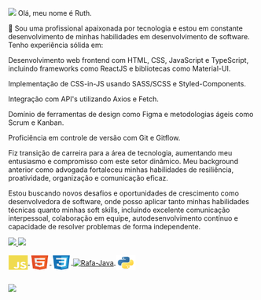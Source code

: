  <img height="100em" src="https://media.giphy.com/media/TRUJ0BJOxOmru/giphy.gif" /> Olá, meu nome é Ruth.

🔭 Sou uma profissional apaixonada por tecnologia e estou em constante desenvolvimento de minhas habilidades em desenvolvimento de software. Tenho experiência sólida em:

Desenvolvimento web frontend com HTML, CSS, JavaScript e TypeScript, incluindo frameworks como ReactJS e bibliotecas como Material-UI.

Implementação de CSS-in-JS usando SASS/SCSS e Styled-Components.

Integração com API's utilizando Axios e Fetch.

Domínio de ferramentas de design como Figma e metodologias ágeis como Scrum e Kanban.

Proficiência em controle de versão com Git e Gitflow.

Fiz transição de carreira para a área de tecnologia, aumentando meu entusiasmo e compromisso com este setor dinâmico. Meu background anterior como advogada fortaleceu minhas habilidades de resiliência, proatividade, organização e comunicação eficaz.

Estou buscando novos desafios e oportunidades de crescimento como desenvolvedora de software, onde posso aplicar tanto minhas habilidades técnicas quanto minhas soft skills, incluindo excelente comunicação interpessoal, colaboração em equipe, autodesenvolvimento contínuo e capacidade de resolver problemas de forma independente.


<div>
   
</div>
<div>
  <a href="https://github.com/ruthdevgpwr">
  <img height="165em" src="https://github-readme-stats.vercel.app/api?username=ruthdevgpwr&show_icons=true&theme=dracula&include_all_commits=true&count_private=true"/>
  <img height="165em" src="https://github-readme-stats.vercel.app/api/top-langs/?username=ruthdevgpwr&layout=compact&langs_count=7&theme=dracula"/>
</div>
  
<div style="display: inline_block"><br>
  <img align="center" alt="Rafa-Js" height="30" width="40" src="https://raw.githubusercontent.com/devicons/devicon/master/icons/javascript/javascript-plain.svg">
  <img align="center" alt="Rafa-HTML" height="30" width="40" src="https://raw.githubusercontent.com/devicons/devicon/master/icons/html5/html5-original.svg">
  <img align="center" alt="Rafa-CSS" height="30" width="40" src="https://raw.githubusercontent.com/devicons/devicon/master/icons/css3/css3-original.svg">
  <img align="center" alt="Rafa-Java" height="30" width="40" src="https://img.shields.io/badge/Java-ED8B00?style=for-the-badge&logo=java&logoColor=white">
  <img align="center" alt="Rafa-Python" height="30" width="40" src="https://raw.githubusercontent.com/devicons/devicon/master/icons/python/python-original.svg">
</div>
  
##
  
<div>
  <a href="https://www.linkedin.com/in/ruthdantas/"><img src="https://img.shields.io/badge/-LinkedIn-%230077B5?style=for-the-badge&logo=linkedin&logoColor=white" target="_blank"></a> 
</div>
  
 <div>
 

  
 </div>
